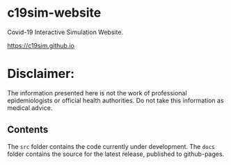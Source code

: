 # c19sim-website
Covid-19 Interactive Simulation Website.

https://c19sim.github.io

# Disclaimer:
The information presented here is not the work of professional epidemiologists or official health authorities. Do not take this information as medical advice.

## Contents
The `src` folder contains the code currently under development.
The `docs` folder contains the source for the latest release, published to github-pages.